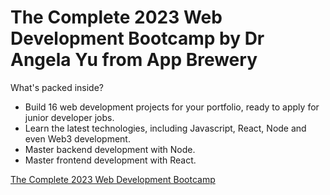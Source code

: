 # The Complete 2023 Web Development Bootcamp by Dr Angela Yu from App  Brewery

What's packed inside?

- Build 16 web development projects for your portfolio, ready to apply for junior developer jobs.
- Learn the latest technologies, including Javascript, React, Node and even Web3 development.
- Master backend development with Node.
- Master frontend development with React.

[The Complete 2023 Web Development Bootcamp](https://www.udemy.com/course/the-complete-web-development-bootcamp/)
